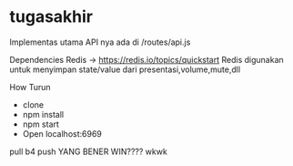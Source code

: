 # tugasakhir
Implementas utama API nya ada di /routes/api.js

Dependencies
Redis -> https://redis.io/topics/quickstart
Redis digunakan untuk menyimpan state/value dari presentasi,volume,mute,dll

How Turun
* clone
* npm install
* npm start
* Open localhost:6969


pull b4 push
YANG BENER WIN???? wkwk
